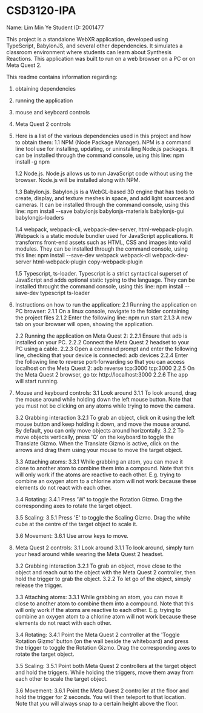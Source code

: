 # CSD3120-IPA

Name: Lim Min Ye
Student ID: 2001477

This project is a standalone WebXR application, developed using TypeScript, BabylonJS, and several other dependencies. It 
simulates a classroom environment where students can learn about Synthesis Reactions. This application was built to run on 
a web browser on a PC or on Meta Quest 2.

This readme contains information regarding:
1. obtaining dependencies
2. running the application
3. mouse and keyboard controls
4. Meta Quest 2 controls

1. Here is a list of the various dependencies used in this project and how to obtain them:
   1.1 NPM (Node Package Manager). NPM is a command line tool use for installing, updating, or uninstalling Node.js packages.
       It can be installed through the command console, using this line: 
         npm install -g npm

   1.2 Node.js. Node.js allows us to run JavaScript code without using the browser. Node.js will be installed along with NPM.

   1.3 Babylon.js. Babylon.js is a WebGL-based 3D engine that has tools to create, display, and texture meshes in space, and add
       light sources and cameras. It can be installed through the command console, using this line: 
         npm install --save babylonjs babylonjs-materials babylonjs-gui babylongjs-loaders

   1.4 webpack, webpack-cli, webpack-dev-server, html-webpack-plugin. Webpack is a static module bundler used for JavaScript 
       applications. It transforms front-end assets such as HTML, CSS and images into valid modules. They can be installed through 
       the command console, using this line: 
         npm install --save-dev webpack webpack-cli webpack-dev-server html-webpack-plugin copy-webpack-plugin

   1.5 Typescript, ts-loader. Typescript is a strict syntactical superset of JavaScript and adds optional static typing to the 
       language. They can be installed throught the command console, using this line: 
         npm install --save-dev typescript ts-loader

2. Instructions on how to run the application:
   2.1 Running the application on PC browser: 
      2.1.1 On a linux console, navigate to the folder containing the project files
      2.1.2 Enter the following line:
                  npm run start
      2.1.3 A new tab on your browser will open, showing the application.

   2.2 Running the application on Meta Quest 2:
      2.2.1 Ensure that adb is installed on your PC.
      2.2.2 Connect the Meta Quest 2 headset to your PC using a cable.
      2.2.3 Open a command prompt and enter the following line, checking that your device is connected:
            adb devices
      2.2.4 Enter the following line to reverse port-forwarding so that you can access localhost on the Meta Quest 2:
            adb reverse tcp:3000 tcp:3000
      2.2.5 On the Meta Quest 2 browser, go to:
            http://localhost:3000
      2.2.6 The app will start running.

3. Mouse and keyboard controls:
   3.1 Look around
      3.1.1 To look around, drag the mouse around while holding down the left mouse button. Note that you must not be
            clicking on any atoms while trying to move the camera.

   3.2 Grabbing interaction
      3.2.1 To grab an object, click on it using the left mouse button and keep holding it down, and move the mouse around. By
            default, you can only move objects around horizontally. 
      3.2.2 To move objects vertically, press 'Q' on the keyboard to toggle the Translate Gizmo. When the Translate Gizmo is 
            active, click on the arrows and drag them using your mouse to move the target object.

   3.3 Attaching atoms:
      3.3.1 While grabbing an atom, you can move it close to another atom to combine them into a compound. Note that this will 
            only work if the atoms are reactive to each other. E.g. trying to combine an oxygen atom to a chlorine atom will not
            work because these elements do not react with each other.

   3.4 Rotating:
      3.4.1 Press 'W' to toggle the Rotation Gizmo. Drag the corresponding axes to rotate the target object.

   3.5 Scaling:
      3.5.1 Press 'E' to toggle the Scaling Gizmo. Drag the white cube at the centre of the target object to scale it.

   3.6 Movement:
      3.6.1 Use arrow keys to move.

4. Meta Quest 2 controls:
   3.1 Look around
      3.1.1 To look around, simply turn your head around while wearing the Meta Quest 2 headset.

   3.2 Grabbing interaction
      3.2.1 To grab an object, move close to the object and reach out to the object with the Meta Quest 2 controller, then 
            hold the trigger to grab the object.
      3.2.2 To let go of the object, simply release the trigger.

   3.3 Attaching atoms:
      3.3.1 While grabbing an atom, you can move it close to another atom to combine them into a compound. Note that this will 
            only work if the atoms are reactive to each other. E.g. trying to combine an oxygen atom to a chlorine atom will not
            work because these elements do not react with each other.

   3.4 Rotating:
      3.4.1 Point the Meta Quest 2 controller at the 'Toggle Rotation Gizmo' button (on the wall beside the whiteboard) and 
            press the trigger to toggle the Rotation Gizmo. Drag the corresponding axes to rotate the target object. 

   3.5 Scaling:
      3.5.1 Point both Meta Quest 2 controllers at the target object and hold the triggers. While holding the triggers, move them
            away from each other to scale the target object.

   3.6 Movement:
      3.6.1 Point the Meta Quest 2 controller at the floor and hold the trigger for 2 seconds. You will then teleport to that 
            location. Note that you will always snap to a certain height above the floor.